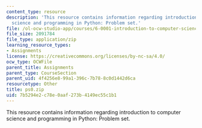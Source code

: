```yaml
---
content_type: resource
description: 'This resource contains information regarding introduction to computer
  science and programming in Python: Problem set.'
file: /ol-ocw-studio-app/courses/6-0001-introduction-to-computer-science-and-programming-in-python-fall-2016/7b5294e2c78e0aaf273b4149ec55c1b1_ps0.zip
file_size: 2091784
file_type: application/zip
learning_resource_types:
- Assignments
license: https://creativecommons.org/licenses/by-nc-sa/4.0/
ocw_type: OCWFile
parent_title: Assignments
parent_type: CourseSection
parent_uid: 4f4256e8-99a1-396c-7b78-8c0d1442d6ca
resourcetype: Other
title: ps0.zip
uid: 7b5294e2-c78e-0aaf-273b-4149ec55c1b1
---
```

This resource contains information regarding introduction to computer science and programming in Python: Problem set.
